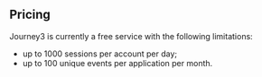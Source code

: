 ## Pricing

Journey3 is currently a free service with the following limitations:

- up to 1000 sessions per account per day;
- up to 100 unique events per application per month.